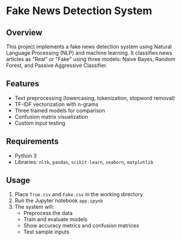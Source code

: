 # Fake News Detection System

## Overview
This project implements a fake news detection system using Natural Language Processing (NLP) and machine learning. It classifies news articles as "Real" or "Fake" using three models: Naive Bayes, Random Forest, and Passive Aggressive Classifier.

## Features
- Text preprocessing (lowercasing, tokenization, stopword removal)
- TF-IDF vectorization with n-grams
- Three trained models for comparison
- Confusion matrix visualization
- Custom input testing

## Requirements
- Python 3
- Libraries: `nltk`, `pandas`, `scikit-learn`, `seaborn`, `matplotlib`

## Usage
1. Place `True.csv` and `Fake.csv` in the working directory
2. Run the Jupyter notebook `app.ipynb`
3. The system will:
   - Preprocess the data
   - Train and evaluate models
   - Show accuracy metrics and confusion matrices
   - Test sample inputs
